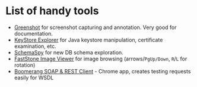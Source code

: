 # List of handy tools

* [Greenshot](http://getgreenshot.org/) for screenshot capturing and annotation.
Very good for documentation.
* [KeyStore Explorer](http://keystore-explorer.org) for Java keystore manipulation, certificate
examination, etc.
* [SchemaSpy](http://schemaspy.sourceforge.net/) for new DB schema exploration.
* [FastStone Image Viewer](http://www.faststone.org/) for image browsing (arrows/`PgUp/Down`,
`R`/`L` for rotation)
* [Boomerang SOAP & REST Client](https://chrome.google.com/webstore/detail/boomerang-soap-rest-clien/eipdnjedkpcnlmmdfdkgfpljanehloah?hl=en) -
Chrome app, creates testing requests easily for WSDL
